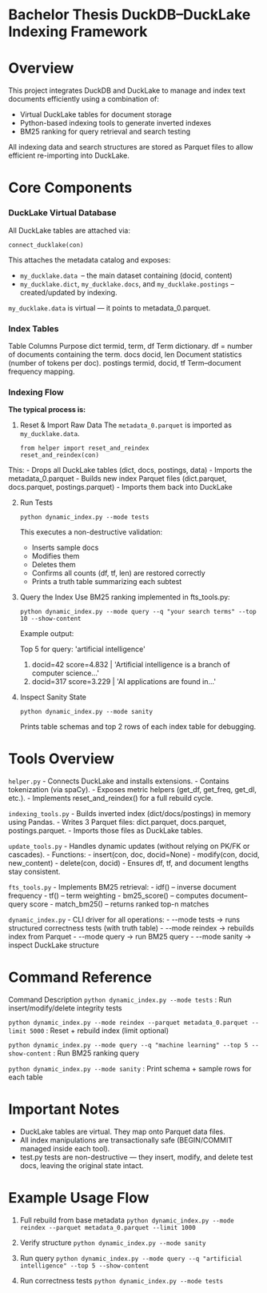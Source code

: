 # Bachelor Thesis DuckDB–DuckLake Indexing Framework

# Overview

This project integrates DuckDB and DuckLake to manage and index text documents efficiently using a combination of:
- Virtual DuckLake tables for document storage
- Python-based indexing tools to generate inverted indexes
- BM25 ranking for query retrieval and search testing

All indexing data and search structures are stored as Parquet files to allow efficient re-importing into DuckLake.

# Core Components

### DuckLake Virtual Database

All DuckLake tables are attached via:

`connect_ducklake(con)`

This attaches the metadata catalog and exposes:
- `my_ducklake.data `– the main dataset containing (docid, content)
- `my_ducklake.dict`, `my_ducklake.docs`, and `my_ducklake.postings` – created/updated by indexing.

`my_ducklake.data` is virtual — it points to metadata_0.parquet.

### Index Tables

Table	Columns	Purpose
dict	termid, term, df	Term dictionary. df = number of documents containing the term.
docs	docid, len	Document statistics (number of tokens per doc).
postings	termid, docid, tf	Term–document frequency mapping.

### Indexing Flow

**The typical process is:**
1.	Reset & Import Raw Data
	The `metadata_0.parquet` is imported as `my_ducklake.data`.
	
	```
	from helper import reset_and_reindex
	reset_and_reindex(con)
	```

This:
	- Drops all DuckLake tables (dict, docs, postings, data)
	- Imports the metadata_0.parquet
	- Builds new index Parquet files (dict.parquet, docs.parquet, postings.parquet)
	- Imports them back into DuckLake

2.	Run Tests

	`python dynamic_index.py --mode tests`
	
	This executes a non-destructive validation:
	- Inserts sample docs
	- Modifies them
	- Deletes them
	- Confirms all counts (df, tf, len) are restored correctly
	- Prints a truth table summarizing each subtest

3.	Query the Index
	Use BM25 ranking implemented in fts_tools.py:
	
	`python dynamic_index.py --mode query --q "your search terms" --top 10 --show-content`
	
	Example output:
	
	Top 5 for query: 'artificial intelligence'
	 1. docid=42  score=4.832  |  'Artificial intelligence is a branch of computer science...'
	 2. docid=317 score=3.229  |  'AI applications are found in...'


4.	Inspect Sanity State

	`python dynamic_index.py --mode sanity`
	
	Prints table schemas and top 2 rows of each index table for debugging.

# Tools Overview

`helper.py`
	- Connects DuckLake and installs extensions.
	- Contains tokenization (via spaCy).
	- Exposes metric helpers (get_df, get_freq, get_dl, etc.).
	- Implements reset_and_reindex() for a full rebuild cycle.

`indexing_tools.py`
	- Builds inverted index (dict/docs/postings) in memory using Pandas.
	- Writes 3 Parquet files: dict.parquet, docs.parquet, postings.parquet.
	- Imports those files as DuckLake tables.

`update_tools.py`
	- Handles dynamic updates (without relying on PK/FK or cascades).
	- Functions:
	- insert(con, doc, docid=None)
	- modify(con, docid, new_content)
	- delete(con, docid)
	- Ensures df, tf, and document lengths stay consistent.

`fts_tools.py`
	- Implements BM25 retrieval:
	- idf() – inverse document frequency
	- tf() – term weighting
	- bm25_score() – computes document–query score
	- match_bm25() – returns ranked top-n matches

`dynamic_index.py`
	- CLI driver for all operations:
	- --mode tests → runs structured correctness tests (with truth table)
	- --mode reindex → rebuilds index from Parquet
	- --mode query → run BM25 query
	- --mode sanity → inspect DuckLake structure

# Command Reference

Command	Description
`python dynamic_index.py --mode tests` :	Run insert/modify/delete integrity tests

`python dynamic_index.py --mode reindex --parquet metadata_0.parquet --limit 5000` : Reset + rebuild index (limit optional)

`python dynamic_index.py --mode query --q "machine learning" --top 5 --show-content`	: Run BM25 ranking query

`python dynamic_index.py --mode sanity` : Print schema + sample rows for each table

# Important Notes
- DuckLake tables are virtual. They map onto Parquet data files.
- All index manipulations are transactionally safe (BEGIN/COMMIT managed inside each tool).
- test.py tests are non-destructive — they insert, modify, and delete test docs, leaving the original state intact.

# Example Usage Flow

1. Full rebuild from base metadata
`python dynamic_index.py --mode reindex --parquet metadata_0.parquet --limit 1000`

2. Verify structure
`python dynamic_index.py --mode sanity`

3. Run query
`python dynamic_index.py --mode query --q "artificial intelligence" --top 5 --show-content`

4. Run correctness tests
`python dynamic_index.py --mode tests`
